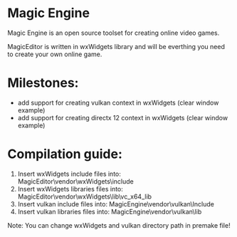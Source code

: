 # Magic Engine
Magic Engine is an open source toolset for creating online video games.

MagicEditor is written in wxWidgets library and will be everthing you need to create your own online game.

# Milestones:
 - add support for creating vulkan context in wxWidgets (clear window example)
 - add support for creating directx 12 context in wxWidgets (clear window example)
 
# Compilation guide:
1. Insert wxWidgets include files into: MagicEditor\vendor\wxWidgets\include
2. Insert wxWidgets libraries files into: MagicEditor\vendor\wxWidgets\lib\vc_x64_lib
3. Insert vulkan include files into: MagicEngine\vendor\vulkan\Include
4. Insert vulkan libraries files into: MagicEngine\vendor\vulkan\lib

Note:
You can change wxWidgets and vulkan directory path in premake file! 
